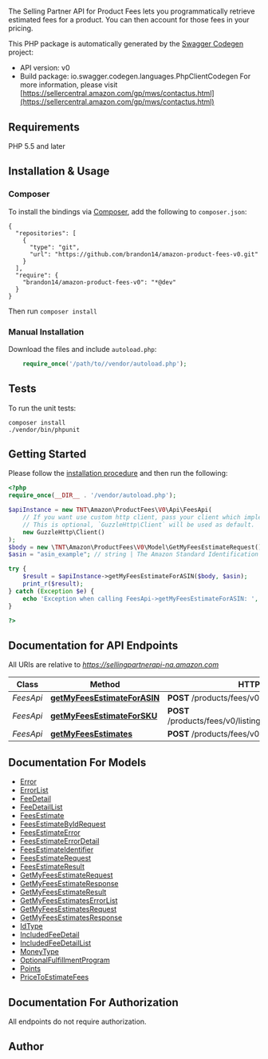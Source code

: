 # 
The Selling Partner API for Product Fees lets you programmatically retrieve estimated fees for a product. You can then account for those fees in your pricing.

This PHP package is automatically generated by the [Swagger Codegen](https://github.com/swagger-api/swagger-codegen) project:

- API version: v0
- Build package: io.swagger.codegen.languages.PhpClientCodegen
For more information, please visit [https://sellercentral.amazon.com/gp/mws/contactus.html](https://sellercentral.amazon.com/gp/mws/contactus.html)

## Requirements

PHP 5.5 and later

## Installation & Usage
### Composer

To install the bindings via [Composer](http://getcomposer.org/), add the following to `composer.json`:

```
{
  "repositories": [
    {
      "type": "git",
      "url": "https://github.com/brandon14/amazon-product-fees-v0.git"
    }
  ],
  "require": {
    "brandon14/amazon-product-fees-v0": "*@dev"
  }
}
```

Then run `composer install`

### Manual Installation

Download the files and include `autoload.php`:

```php
    require_once('/path/to//vendor/autoload.php');
```

## Tests

To run the unit tests:

```
composer install
./vendor/bin/phpunit
```

## Getting Started

Please follow the [installation procedure](#installation--usage) and then run the following:

```php
<?php
require_once(__DIR__ . '/vendor/autoload.php');

$apiInstance = new TNT\Amazon\ProductFees\V0\Api\FeesApi(
    // If you want use custom http client, pass your client which implements `GuzzleHttp\ClientInterface`.
    // This is optional, `GuzzleHttp\Client` will be used as default.
    new GuzzleHttp\Client()
);
$body = new \TNT\Amazon\ProductFees\V0\Model\GetMyFeesEstimateRequest(); // \TNT\Amazon\ProductFees\V0\Model\GetMyFeesEstimateRequest | 
$asin = "asin_example"; // string | The Amazon Standard Identification Number (ASIN) of the item.

try {
    $result = $apiInstance->getMyFeesEstimateForASIN($body, $asin);
    print_r($result);
} catch (Exception $e) {
    echo 'Exception when calling FeesApi->getMyFeesEstimateForASIN: ', $e->getMessage(), PHP_EOL;
}

?>
```

## Documentation for API Endpoints

All URIs are relative to *https://sellingpartnerapi-na.amazon.com*

Class | Method | HTTP request | Description
------------ | ------------- | ------------- | -------------
*FeesApi* | [**getMyFeesEstimateForASIN**](docs/Api/FeesApi.md#getmyfeesestimateforasin) | **POST** /products/fees/v0/items/{Asin}/feesEstimate | 
*FeesApi* | [**getMyFeesEstimateForSKU**](docs/Api/FeesApi.md#getmyfeesestimateforsku) | **POST** /products/fees/v0/listings/{SellerSKU}/feesEstimate | 
*FeesApi* | [**getMyFeesEstimates**](docs/Api/FeesApi.md#getmyfeesestimates) | **POST** /products/fees/v0/feesEstimate | 


## Documentation For Models

 - [Error](docs/Model/Error.md)
 - [ErrorList](docs/Model/ErrorList.md)
 - [FeeDetail](docs/Model/FeeDetail.md)
 - [FeeDetailList](docs/Model/FeeDetailList.md)
 - [FeesEstimate](docs/Model/FeesEstimate.md)
 - [FeesEstimateByIdRequest](docs/Model/FeesEstimateByIdRequest.md)
 - [FeesEstimateError](docs/Model/FeesEstimateError.md)
 - [FeesEstimateErrorDetail](docs/Model/FeesEstimateErrorDetail.md)
 - [FeesEstimateIdentifier](docs/Model/FeesEstimateIdentifier.md)
 - [FeesEstimateRequest](docs/Model/FeesEstimateRequest.md)
 - [FeesEstimateResult](docs/Model/FeesEstimateResult.md)
 - [GetMyFeesEstimateRequest](docs/Model/GetMyFeesEstimateRequest.md)
 - [GetMyFeesEstimateResponse](docs/Model/GetMyFeesEstimateResponse.md)
 - [GetMyFeesEstimateResult](docs/Model/GetMyFeesEstimateResult.md)
 - [GetMyFeesEstimatesErrorList](docs/Model/GetMyFeesEstimatesErrorList.md)
 - [GetMyFeesEstimatesRequest](docs/Model/GetMyFeesEstimatesRequest.md)
 - [GetMyFeesEstimatesResponse](docs/Model/GetMyFeesEstimatesResponse.md)
 - [IdType](docs/Model/IdType.md)
 - [IncludedFeeDetail](docs/Model/IncludedFeeDetail.md)
 - [IncludedFeeDetailList](docs/Model/IncludedFeeDetailList.md)
 - [MoneyType](docs/Model/MoneyType.md)
 - [OptionalFulfillmentProgram](docs/Model/OptionalFulfillmentProgram.md)
 - [Points](docs/Model/Points.md)
 - [PriceToEstimateFees](docs/Model/PriceToEstimateFees.md)


## Documentation For Authorization

 All endpoints do not require authorization.


## Author



